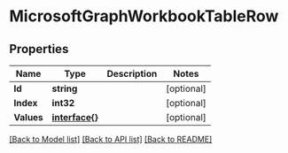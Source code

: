 # MicrosoftGraphWorkbookTableRow

## Properties

Name | Type | Description | Notes
------------ | ------------- | ------------- | -------------
**Id** | **string** |  | [optional] 
**Index** | **int32** |  | [optional] 
**Values** | [**interface{}**](.md) |  | [optional] 

[[Back to Model list]](../README.md#documentation-for-models) [[Back to API list]](../README.md#documentation-for-api-endpoints) [[Back to README]](../README.md)


